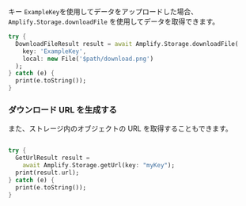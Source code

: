 キー `ExampleKey`を使用してデータをアップロードした場合、 `Amplify.Storage.downloadFile` を使用してデータを取得できます。

```dart
try {
  DownloadFileResult result = await Amplify.Storage.downloadFile(
    key: 'ExampleKey',
    local: new File('$path/download.png')
  );
} catch (e) {
  print(e.toString());
}
```

### ダウンロード URL を生成する

また、ストレージ内のオブジェクトの URL を取得することもできます。

```dart

try {
  GetUrlResult result =
    await Amplify.Storage.getUrl(key: "myKey");
  print(result.url); 
} catch (e) {
  print(e.toString());
}

```

